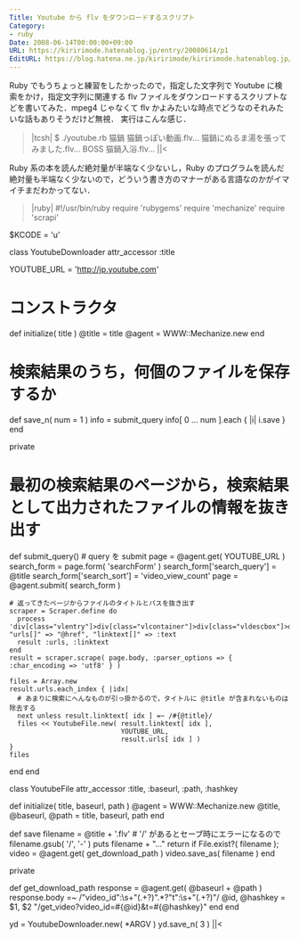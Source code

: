 ```yaml
---
Title: Youtube から flv をダウンロードするスクリプト
Category:
- ruby
Date: 2008-06-14T00:00:00+09:00
URL: https://kiririmode.hatenablog.jp/entry/20080614/p1
EditURL: https://blog.hatena.ne.jp/kiririmode/kiririmode.hatenablog.jp/atom/entry/8454420450078214759
---
```



Ruby でもうちょっと練習をしたかったので，指定した文字列で Youtube に検索をかけ，指定文字列に関連する flv ファイルをダウンロードするスクリプトなどを書いてみた．mpeg4 じゃなくて flv かよみたいな時点でどうなのそれみたいな話もありそうだけど無視．
実行はこんな感じ．
>|tcsh|
$ ./youtube.rb 猫鍋
猫鍋っぽい動画.flv...
猫鍋にぬるま湯を張ってみました.flv...
BOSS 猫鍋入浴.flv...
||<

Ruby 系の本を読んだ絶対量が半端なく少ないし，Ruby のプログラムを読んだ絶対量も半端なく少ないので，どういう書き方のマナーがある言語なのかがイマイチまだわかってない．

>|ruby|
#!/usr/bin/ruby
require 'rubygems'
require 'mechanize'
require 'scrapi'

$KCODE = 'u'

class YoutubeDownloader 
  attr_accessor :title

  YOUTUBE_URL = 'http://jp.youtube.com'

  # コンストラクタ
  def initialize( title )
    @title = title
    @agent = WWW::Mechanize.new
  end

  # 検索結果のうち，何個のファイルを保存するか
  def save_n( num = 1 ) 
    info = submit_query
    info[ 0 ... num ].each { |i| 
      i.save 
    }
  end

  private

  # 最初の検索結果のページから，検索結果として出力されたファイルの情報を抜き出す
  def submit_query()
    # query を submit 
    page = @agent.get( YOUTUBE_URL )
    search_form = page.form( 'searchForm' )
    search_form['search_query'] = @title
    search_form['search_sort'] = 'video_view_count'
    page = @agent.submit( search_form )

    # 返ってきたページからファイルのタイトルとパスを抜き出す
    scraper = Scraper.define do
      process 'div[class="vlentry"]>div[class="vlcontainer"]>div[class="vldescbox"]>div[class="vltitle"]>div[class="vlshortTitle"]>a', "urls[]" => "@href", "linktext[]" => :text
      result :urls, :linktext
    end
    result = scraper.scrape( page.body, :parser_options => { :char_encoding => 'utf8' } )

    files = Array.new
    result.urls.each_index { |idx|
      # あまりに検索にへんなものが引っ掛かるので，タイトルに @title が含まれないものは除去する
      next unless result.linktext[ idx ] =~ /#{@title}/
      files << YoutubeFile.new( result.linktext[ idx ], 
                                YOUTUBE_URL,
                                result.urls[ idx ] )
    }
    files
  end
end

class YoutubeFile
  attr_accessor :title, :baseurl, :path, :hashkey

  def initialize( title, baseurl, path )
    @agent = WWW::Mechanize.new
    @title, @baseurl, @path = title, baseurl, path
  end

  def save
    filename = @title + '.flv'
    # '/' があるとセーブ時にエラーになるので
    filename.gsub( '/', '-' )
    puts filename + "..."
    return if File.exist?( filename );
    video = @agent.get( get_download_path )
    video.save_as( filename )
  end

  private

  def get_download_path
    response = @agent.get( @baseurl + @path )
    response.body =~ /"video_id":\s+"(.+?)".*?"t":\s+"(.+?)"/
    @id, @hashkey = $1, $2
    "/get_video?video_id=#{@id}&t=#{@hashkey}"
  end
end

yd = YoutubeDownloader.new( *ARGV )
yd.save_n( 3 )
||<
